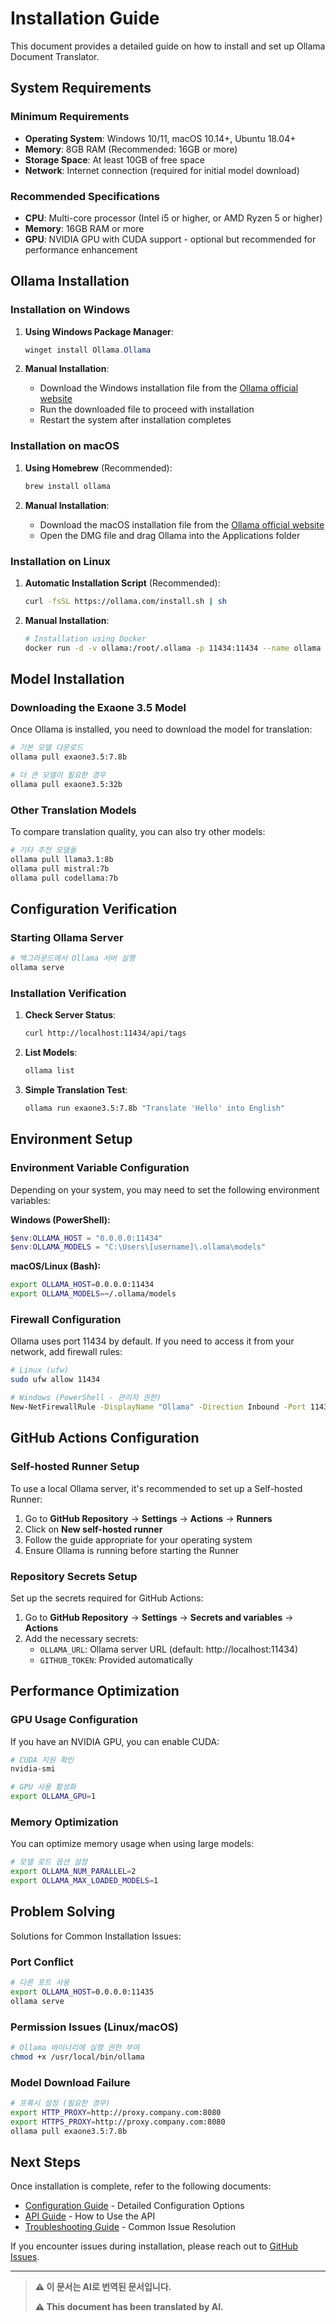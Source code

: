 # Installation Guide

This document provides a detailed guide on how to install and set up Ollama Document Translator.

## System Requirements

### Minimum Requirements
- **Operating System**: Windows 10/11, macOS 10.14+, Ubuntu 18.04+
- **Memory**: 8GB RAM (Recommended: 16GB or more)
- **Storage Space**: At least 10GB of free space
- **Network**: Internet connection (required for initial model download)

### Recommended Specifications
- **CPU**: Multi-core processor (Intel i5 or higher, or AMD Ryzen 5 or higher)
- **Memory**: 16GB RAM or more
- **GPU**: NVIDIA GPU with CUDA support - optional but recommended for performance enhancement

## Ollama Installation

### Installation on Windows

1. **Using Windows Package Manager**:
   ```powershell
   winget install Ollama.Ollama
   ```

2. **Manual Installation**:
   - Download the Windows installation file from the [Ollama official website](https://ollama.com/download)
   - Run the downloaded file to proceed with installation
   - Restart the system after installation completes

### Installation on macOS

1. **Using Homebrew** (Recommended):
   ```bash
   brew install ollama
   ```

2. **Manual Installation**:
   - Download the macOS installation file from the [Ollama official website](https://ollama.com/download)
   - Open the DMG file and drag Ollama into the Applications folder

### Installation on Linux

1. **Automatic Installation Script** (Recommended):
   ```bash
   curl -fsSL https://ollama.com/install.sh | sh
   ```

2. **Manual Installation**:
   ```bash
   # Installation using Docker
   docker run -d -v ollama:/root/.ollama -p 11434:11434 --name ollama ollama/ollama
   ```

## Model Installation

### Downloading the Exaone 3.5 Model

Once Ollama is installed, you need to download the model for translation:

```bash
# 기본 모델 다운로드
ollama pull exaone3.5:7.8b

# 더 큰 모델이 필요한 경우
ollama pull exaone3.5:32b
```

### Other Translation Models

To compare translation quality, you can also try other models:

```bash
# 기타 추천 모델들
ollama pull llama3.1:8b
ollama pull mistral:7b
ollama pull codellama:7b
```

## Configuration Verification

### Starting Ollama Server

```bash
# 백그라운드에서 Ollama 서버 실행
ollama serve
```

### Installation Verification

1. **Check Server Status**:
   ```bash
   curl http://localhost:11434/api/tags
   ```

2. **List Models**:
   ```bash
   ollama list
   ```

3. **Simple Translation Test**:
   ```bash
   ollama run exaone3.5:7.8b "Translate 'Hello' into English"
   ```

## Environment Setup

### Environment Variable Configuration

Depending on your system, you may need to set the following environment variables:

**Windows (PowerShell):**
```powershell
$env:OLLAMA_HOST = "0.0.0.0:11434"
$env:OLLAMA_MODELS = "C:\Users\[username]\.ollama\models"
```

**macOS/Linux (Bash):**
```bash
export OLLAMA_HOST=0.0.0.0:11434
export OLLAMA_MODELS=~/.ollama/models
```

### Firewall Configuration

Ollama uses port 11434 by default. If you need to access it from your network, add firewall rules:

```bash
# Linux (ufw)
sudo ufw allow 11434

# Windows (PowerShell - 관리자 권한)
New-NetFirewallRule -DisplayName "Ollama" -Direction Inbound -Port 11434 -Protocol TCP -Action Allow
```

## GitHub Actions Configuration

### Self-hosted Runner Setup

To use a local Ollama server, it's recommended to set up a Self-hosted Runner:

1. Go to **GitHub Repository** → **Settings** → **Actions** → **Runners**
2. Click on **New self-hosted runner**
3. Follow the guide appropriate for your operating system
4. Ensure Ollama is running before starting the Runner

### Repository Secrets Setup

Set up the secrets required for GitHub Actions:

1. Go to **GitHub Repository** → **Settings** → **Secrets and variables** → **Actions**
2. Add the necessary secrets:
   - `OLLAMA_URL`: Ollama server URL (default: http://localhost:11434)
   - `GITHUB_TOKEN`: Provided automatically

## Performance Optimization

### GPU Usage Configuration

If you have an NVIDIA GPU, you can enable CUDA:

```bash
# CUDA 지원 확인
nvidia-smi

# GPU 사용 활성화
export OLLAMA_GPU=1
```

### Memory Optimization

You can optimize memory usage when using large models:

```bash
# 모델 로드 옵션 설정
export OLLAMA_NUM_PARALLEL=2
export OLLAMA_MAX_LOADED_MODELS=1
```

## Problem Solving

Solutions for Common Installation Issues:

### Port Conflict
```bash
# 다른 포트 사용
export OLLAMA_HOST=0.0.0.0:11435
ollama serve
```

### Permission Issues (Linux/macOS)
```bash
# Ollama 바이너리에 실행 권한 부여
chmod +x /usr/local/bin/ollama
```

### Model Download Failure
```bash
# 프록시 설정 (필요한 경우)
export HTTP_PROXY=http://proxy.company.com:8080
export HTTPS_PROXY=http://proxy.company.com:8080
ollama pull exaone3.5:7.8b
```

## Next Steps

Once installation is complete, refer to the following documents:

- [Configuration Guide](configuration.md) - Detailed Configuration Options
- [API Guide](api-guide.md) - How to Use the API
- [Troubleshooting Guide](troubleshooting.md) - Common Issue Resolution

If you encounter issues during installation, please reach out to [GitHub Issues](https://github.com/your-username/ollama-doc-translator/issues).

---

> **⚠️ 이 문서는 AI로 번역된 문서입니다.**
>
> **⚠️ This document has been translated by AI.**